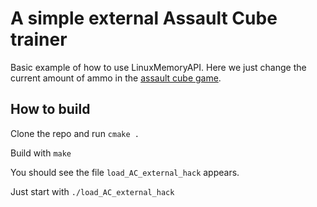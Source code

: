 # A simple external Assault Cube trainer
Basic example of how to use LinuxMemoryAPI. Here we just change the current amount of ammo in the [assault cube game](https://assault.cubers.net/).

## How to build

Clone the repo and run  `cmake .`

Build with `make` 

You should see the file `load_AC_external_hack` appears.

Just start with `./load_AC_external_hack`
